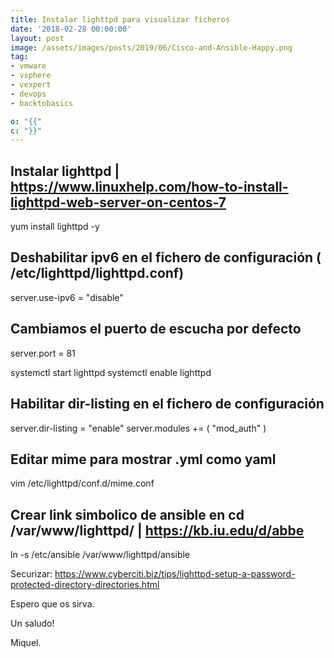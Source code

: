 ```yaml
---
title: Instalar lighttpd para visualizar ficheros
date: '2018-02-28 00:00:00'
layout: post
image: /assets/images/posts/2019/06/Cisco-and-Ansible-Happy.png
tag:
- vmware
- vsphere
- vexpert
- devops
- backtobasics

o: "{{"
c: "}}"
---
```



## Instalar lighttpd | https://www.linuxhelp.com/how-to-install-lighttpd-web-server-on-centos-7
yum install lighttpd -y


## Deshabilitar ipv6 en el fichero de configuración ( /etc/lighttpd/lighttpd.conf)
server.use-ipv6 = "disable"

## Cambiamos el puerto de escucha por defecto
server.port = 81


systemctl start lighttpd
systemctl enable lighttpd


## Habilitar dir-listing en el fichero de configuración
server.dir-listing = "enable"
server.modules += ( "mod_auth" )

## Editar mime para mostrar .yml como yaml
vim /etc/lighttpd/conf.d/mime.conf

## Crear link simbolico de ansible en cd /var/www/lighttpd/ | https://kb.iu.edu/d/abbe
ln -s /etc/ansible /var/www/lighttpd/ansible

Securizar: https://www.cyberciti.biz/tips/lighttpd-setup-a-password-protected-directory-directories.html


Espero que os sirva.

Un saludo!

Miquel.


